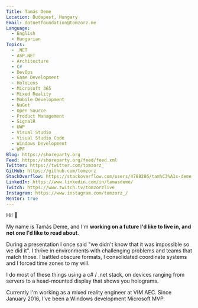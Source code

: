 ```yaml
---
Title: Tamás Deme
Location: Budapest, Hungary
Email: dotnetfoundation@tomzorz.me
Language:
  - English
  - Hungarian
Topics:
  - .NET
  - ASP.NET
  - Architecture
  - C#
  - DevOps
  - Game Development
  - HoloLens
  - Microsoft 365
  - Mixed Reality
  - Mobile Development
  - NuGet
  - Open Source
  - Product Management
  - SignalR
  - UWP
  - Visual Studio
  - Visual Studio Code
  - Windows Development
  - WPF
Blog: https://shoreparty.org
Feed: https://shoreparty.org/feed/feed.xml
Twitter: https://twitter.com/tomzorz_
GitHub: https://github.com/tomzorz
StackOverflow: https://stackoverflow.com/users/4788286/tam%C3%A1s-deme
LinkedIn: https://www.linkedin.com/in/tamasdeme/
Twitch: https://www.twitch.tv/tomzorzlive
Instagram: https://www.instagram.com/tomzorz_/
Mentor: true
---
```

Hi! 👋

My name is Tamás Deme, and I'm **working on a future I'd like to live in, and not one I'd like to read about**.

During a presentation I once said "we didn't know that it was impossible so we did it". I thrive in environments with challenging problems and teams that match those. I battled obscure formats, I consolidated coordinate systems and I forced time zones to my will.

I do most of these things using a c# / .net stack, on devices ranging from servers to a head-mounted display that shows you holograms.

Currently I'm working as a mixed reality engineer at VIM AEC. Since January 2016, I've been a Windows development Microsoft MVP.
